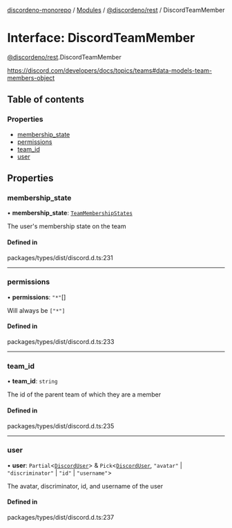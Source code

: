 [discordeno-monorepo](../README.md) / [Modules](../modules.md) / [@discordeno/rest](../modules/discordeno_rest.md) / DiscordTeamMember

# Interface: DiscordTeamMember

[@discordeno/rest](../modules/discordeno_rest.md).DiscordTeamMember

https://discord.com/developers/docs/topics/teams#data-models-team-members-object

## Table of contents

### Properties

- [membership_state](discordeno_rest.DiscordTeamMember.md#membership_state)
- [permissions](discordeno_rest.DiscordTeamMember.md#permissions)
- [team_id](discordeno_rest.DiscordTeamMember.md#team_id)
- [user](discordeno_rest.DiscordTeamMember.md#user)

## Properties

### membership_state

• **membership_state**: [`TeamMembershipStates`](../enums/discordeno_rest.TeamMembershipStates.md)

The user's membership state on the team

#### Defined in

packages/types/dist/discord.d.ts:231

---

### permissions

• **permissions**: `"*"`[]

Will always be `["*"]`

#### Defined in

packages/types/dist/discord.d.ts:233

---

### team_id

• **team_id**: `string`

The id of the parent team of which they are a member

#### Defined in

packages/types/dist/discord.d.ts:235

---

### user

• **user**: `Partial`<[`DiscordUser`](discordeno_rest.DiscordUser.md)\> & `Pick`<[`DiscordUser`](discordeno_rest.DiscordUser.md), `"avatar"` \| `"discriminator"` \| `"id"` \| `"username"`\>

The avatar, discriminator, id, and username of the user

#### Defined in

packages/types/dist/discord.d.ts:237
